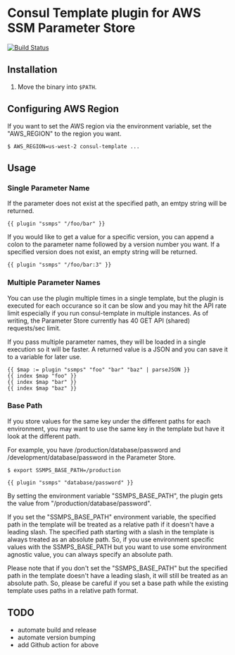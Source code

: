 # Consul Template plugin for AWS SSM Parameter Store

[![Build Status](https://travis-ci.com/stanimoto/consul-template-aws-ssmps.svg?branch=master)](https://travis-ci.com/stanimoto/consul-template-aws-ssmps)

## Installation

1. Move the binary into `$PATH`.

## Configuring AWS Region

If you want to set the AWS region via the environment variable, set the "AWS_REGION" to the region you want.

```shell
$ AWS_REGION=us-west-2 consul-template ...
```

## Usage

### Single Parameter Name

If the parameter does not exist at the specified path, an emtpy string will be returned.

```liquid
{{ plugin "ssmps" "/foo/bar" }}
```

If you would like to get a value for a specific version, you can append a colon to the parameter name followed by a version number you want. If a specified version does not exist, an empty string will be returned.

```liquid
{{ plugin "ssmps" "/foo/bar:3" }}
```

### Multiple Parameter Names

You can use the plugin multiple times in a single template, but the plugin is executed for each occurance so it can be slow and you may hit the API rate limit especially if you run consul-template in multiple instances. As of writing, the Parameter Store currently has 40 GET API (shared) requests/sec limit.

If you pass multiple parameter names, they will be loaded in a single execution so it will be faster. A returned value is a JSON and you can save it to a variable for later use.

```liquid
{{ $map := plugin "ssmps" "foo" "bar" "baz" | parseJSON }}
{{ index $map "foo" }}
{{ index $map "bar" }}
{{ index $map "baz" }}
```

### Base Path

If you store values for the same key under the different paths for each environment, you may want to use the same key in the template but have it look at the different path.

For example, you have /production/database/password and /development/database/password in the Parameter Store.

```shell
$ export SSMPS_BASE_PATH=/production
```

```liquid
{{ plugin "ssmps" "database/password" }}
```

By setting the environment variable "SSMPS_BASE_PATH", the plugin gets the value from "/production/database/password".

If you set the "SSMPS_BASE_PATH" environment variable, the specified path in the template will be treated as a relative path if it doesn't have a leading slash. The specified path starting with a slash in the template is always treated as an absolute path. So, if you use environment specific values with the SSMPS_BASE_PATH but you want to use some environment agnostic value, you can always specify an absolute path.

Please note that if you don't set the "SSMPS_BASE_PATH" but the specified path in the template doesn't have a leading slash, it will still be treated as an absolute path. So, please be careful if you set a base path while the existing template uses paths in a relative path format.

## TODO

- automate build and release
- automate version bumping
- add Github action for above
